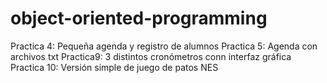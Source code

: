 # object-oriented-programming

Practica 4: Pequeña agenda y registro de alumnos
Practica 5: Agenda con archivos txt
Practica9: 3 distintos cronómetros conn interfaz gráfica
Practica 10: Versión simple de juego de patos NES
